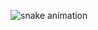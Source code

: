 ![snake animation](https://raw.githubusercontent.com/laBhaZe06/laBhaZe06/output/github-contribution-grid-snake.svg)

